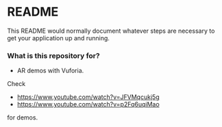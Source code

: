 # README #

This README would normally document whatever steps are necessary to get your application up and running.

### What is this repository for? ###

* AR demos with Vuforia.

Check 

 * https://www.youtube.com/watch?v=JFVMqcukj5g
 * https://www.youtube.com/watch?v=p2Fq6uqiMao

for demos.
